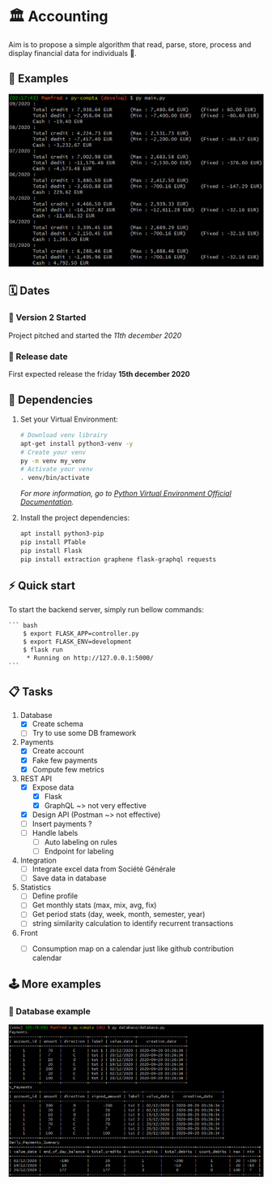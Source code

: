 # :classical_building: Accounting 

Aim is to propose a simple algorithm that read, parse, store, process and display financial data for individuals :money_with_wings:.

## :tada: Examples

![running main script](img/main.PNG)

## :spiral_calendar: Dates

### :rocket: Version 2 Started 
Project pitched and started the _11th december 2020_

### :dart: Release date 
First expected release the friday **15th december 2020** 


## :electric_plug: Dependencies
1. Set your Virtual Environment:

    ``` bash
    # Download venv librairy
    apt-get install python3-venv -y
    # Create your venv
    py -m venv my_venv
    # Activate your venv
    . venv/bin/activate
    ```
    
    _For more information, go to [Python Virtual Environment Official Documentation](https://docs.python.org/3/library/venv.html)._

1. Install the project dependencies:

    ``` bash
    apt install python3-pip
    pip install PTable
    pip install Flask
    pip install extraction graphene flask-graphql requests
    ```

## :zap: Quick start

To start the backend server, simply run bellow commands:

	``` bash
		$ export FLASK_APP=controller.py
		$ export FLASK_ENV=development
		$ flask run
		 * Running on http://127.0.0.1:5000/
	```

## :clipboard: Tasks

1. Database
	- [x] Create schema
	- [ ] Try to use some DB framework
	
1. Payments
	- [x] Create account
	- [x] Fake few payments
	- [x] Compute few metrics
	  
1. REST API
	- [x] Expose data 
		- [x] Flask
		- [x] GraphQL ~> not very effective
	- [x] Design API (Postman ~> not effective)
	- [ ] Insert payments ?
	- [ ] Handle labels
		- [ ] Auto labeling on rules
		- [ ] Endpoint for labeling
	
1. Integration
	- [ ] Integrate excel data from Société Générale
	- [ ] Save data in database
		  
1. Statistics
	- [ ] Define profile
	- [ ] Get monthly stats (max, mix, avg, fix)
	- [ ] Get period stats (day, week, month, semester, year)
	- [ ] string similarity calculation to identify recurrent transactions 
	  
1. Front
	- [ ] Consumption map on a calendar just like github contribution calendar


## :joystick: More examples

### :floppy_disk: Database example 

![Database example](img/database_example.png)